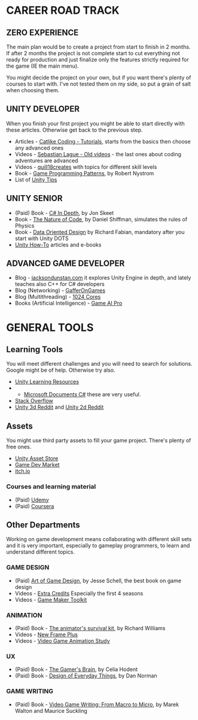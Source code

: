 # CAREER ROAD TRACK

## ZERO EXPERIENCE

The main plan would be to create a project from start to finish in 2 months.  
If after 2 months the project is not complete start to cut everything not ready for production and just finalize only
the features strictly required for the game (IE the main menu).

You might decide the project on your own, but if you want there's plenty of courses to start with. I've not tested them
on my side, so put a grain of salt when choosing them.

## UNITY DEVELOPER

When you finish your first project you might be able to start directly with these articles. Otherwise get back to the
previous step.

- Articles - [Catlike Coding - Tutorials](https://catlikecoding.com/unity/tutorials/), starts from the basics then
  choose any advanced ones
- Videos - [Sebastian Lague - Old videos](https://www.youtube.com/c/SebastianLague/videos) - the last ones about coding
  adventures are advanced
- Videos - [quill18creates](https://www.youtube.com/@quill18creates/playlists) with topics for different skill levels
- Book - [Game Programming Patterns](https://gameprogrammingpatterns.com/), by Robert Nystrom
- List of [Unity Tips](https://www.binaryimpact.de/unitytip/)

## UNITY SENIOR

- (Paid) Book - [C# In Depth](https://csharpindepth.com/), by Jon Skeet
- Book - [The Nature of Code](https://natureofcode.com/), by Daniel Shiffman, simulates the rules of Physics
- Book - [Data Oriented Design](https://www.dataorienteddesign.com/dodmain/) by Richard Fabian, mandatory after you
  start with Unity DOTS
- [Unity How-To](https://unity.com/how-to) articles and e-books

## ADVANCED GAME DEVELOPER

- Blog - [jacksondunstan.com](https://www.jacksondunstan.com/) it explores Unity Engine in depth, and lately teaches
  also C++ for C# developers
- Blog (Networking) - [GafferOnGames](https://gafferongames.com/)
- Blog (Multithreading) - [1024 Cores](https://www.1024cores.net/home/lock-free-algorithms/introduction)
- Books (Artificial Intelligence) - [Game AI Pro](https://www.gameaipro.com/)

# GENERAL TOOLS

## Learning Tools

You will meet different challenges and you will need to search for solutions. Google might be of help. Otherwise try
also.

- [Unity Learning Resources](https://learn.unity.com/)
- - [Microsoft Documents C#](https://docs.microsoft.com/en-us/dotnet/csharp/) these are very useful.
- [Stack Overflow](https://stackoverflow.com/)
- [Unity 3d Reddit](https://www.reddit.com/r/Unity3D/) and [Unity 2d Reddit](https://www.reddit.com/r/Unity2D/)

## Assets

You might use third party assets to fill your game project. There's plenty of free ones.

- [Unity Asset Store](https://assetstore.unity.com/)
- [Game Dev Market](https://www.gamedevmarket.net/)
- [itch.io](https://itch.io/game-assets)

### Courses and learning material

- (Paid) [Udemy](https://www.udemy.com/topic/unity/)
- (Paid) [Coursera](https://www.coursera.org/courses?query=unity)

## Other Departments

Working on game development means collaborating with different skill sets and it is very important, especially to
gameplay programmers, to learn and understand different topics.

### GAME DESIGN

- (Paid) [Art of Game Design](https://www.schellgames.com/art-of-game-design/), by Jesse Schell, the best book on game
  design
- Videos - [Extra Credits](https://en.wikipedia.org/wiki/List_of_Extra_Credits_episodes#Season_6) Especially the first 4 seasons
- Videos - [Game Maker Toolkit](https://www.youtube.com/channel/UCqJ-Xo29CKyLTjn6z2XwYAw)

### ANIMATION

- (Paid) Book - [The animator's survival kit](http://www.theanimatorssurvivalkit.com/), by Richard Williams
- Videos - [New Frame Plus](https://www.youtube.com/c/NewFramePlus/featured)
- Videos - [Video Game Animation Study](https://www.youtube.com/c/DanRootVideoGameAnimation/featured)

### UX

- (Paid) Book - [The Gamer's Brain](https://celiahodent.com/video-game-ux-psychology/), by Celia Hodent
- (Paid) Book - [Design of Everyday Things](https://www.nngroup.com/books/design-everyday-things-revised/), by Dan Norman

### GAME WRITING

- (Paid) Book - [Video Game Writing: From Macro to Micro](https://www.google.it/books/edition/Video_Game_Writing/V86rDgAAQBAJ?hl=it&gbpv=1&printsec=frontcover), by Marek Walton and Maurice Suckling
